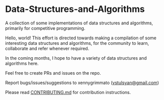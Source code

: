 # Data-Structures-and-Algorithms
A collection of some implementations of data structures and algorithms, primarily for competitive programming.

Hello, world! This effort is directed towards making a compilation of some interesting data structures and algorithms, for the community to learn, collaborate and refer whenever required.

In the coming months, I hope to have a variety of data structures and algorithms here.

Feel free to create PRs and issues on the repo.

Report bugs/issues/suggestions to xennygrimmato (vstulsyan@gmail.com)

Please read [CONTRIBUTING.md](CONTRIBUTING.md) for contribution instructions.
